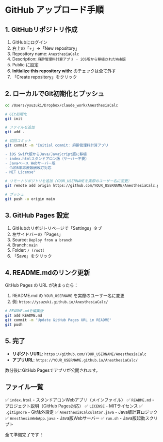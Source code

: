 # GitHub アップロード手順

## 1. GitHubリポジトリ作成

1. GitHubにログイン
2. 右上の「+」→「New repository」
3. Repository name: `AnesthesiaCalc`
4. Description: `麻酔管理料計算アプリ - iOS版から移植されたWeb版`
5. Public に設定
6. **Initialize this repository with:** のチェックは全て外す
7. 「Create repository」をクリック

## 2. ローカルでGit初期化とプッシュ

```bash
cd /Users/ysuzuki/Dropbox/claude_work/AnesthesiaCalc

# Git初期化
git init

# ファイルを追加
git add .

# 初回コミット
git commit -m "Initial commit: 麻酔管理料計算アプリ

- iOS Swift版からJava/JavaScript版に移植
- index.htmlスタンドアロン版（サーバー不要）
- Javaベース Webサーバー版
- 令和6年診療報酬改訂対応
- MIT License"

# リモートリポジトリを追加（YOUR_USERNAMEを実際のユーザー名に変更）
git remote add origin https://github.com/YOUR_USERNAME/AnesthesiaCalc.git

# プッシュ
git push -u origin main
```

## 3. GitHub Pages 設定

1. GitHubのリポジトリページで「Settings」タブ
2. 左サイドバーの「Pages」
3. Source: `Deploy from a branch`
4. Branch: `main`
5. Folder: `/ (root)`
6. 「Save」をクリック

## 4. README.mdのリンク更新

GitHub Pages の URL が決まったら：

1. README.md の `YOUR_USERNAME` を実際のユーザー名に変更
2. 例: `https://ysuzuki.github.io/AnesthesiaCalc/`

```bash
# README.mdを編集後
git add README.md
git commit -m "Update GitHub Pages URL in README"
git push
```

## 5. 完了

- **リポジトリURL**: `https://github.com/YOUR_USERNAME/AnesthesiaCalc`
- **アプリURL**: `https://YOUR_USERNAME.github.io/AnesthesiaCalc/`

数分後にGitHub Pagesでアプリが公開されます。

## ファイル一覧

✅ `index.html` - スタンドアロンWebアプリ（メインファイル）
✅ `README.md` - プロジェクト説明（GitHub Pages対応）
✅ `LICENSE` - MITライセンス
✅ `.gitignore` - Git除外設定
✅ `AnesthesiaCalculator.java` - Java版計算ロジック
✅ `AnesthesiaWebApp.java` - Java版Webサーバー
✅ `run.sh` - Java版起動スクリプト

全て準備完了です！